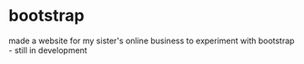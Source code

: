 # bootstrap
made a website for my sister's online business to experiment with bootstrap - still in development
